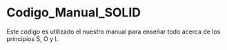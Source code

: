 # Codigo_Manual_SOLID
Este codigo es utilizado el nuestro manual para enseñar todo acerca de los principios S, O y I.
